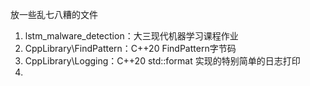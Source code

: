 放一些乱七八糟的文件

1. lstm_malware_detection：大三现代机器学习课程作业
2. CppLibrary\FindPattern：C++20 FindPattern字节码
3. CppLibrary\Logging：C++20 std::format 实现的特别简单的日志打印
4. 